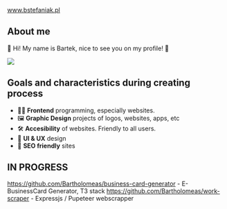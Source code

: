www.bstefaniak.pl

## About me 

👋 Hi!
 My name is Bartek, nice to see you on my profile! 🤠
 
[![](https://visitcount.itsvg.in/api?id=Bartholomeas&label=Profile%20views&color=2&icon=6&pretty=false)](https://visitcount.itsvg.in)

## Goals and characteristics during creating process

 - 👨‍💻 **Frontend** programming, especially websites.
 - 🖼 **Graphic Design** projects of logos, websites, apps, etc 
 - 🛠 **Accesibility** of websites. Friendly to all users.
 - 🧠 **UI & UX** design 
 - 🤖 **SEO friendly** sites 


## IN PROGRESS 
https://github.com/Bartholomeas/business-card-generator - E-BusinessCard Generator, T3 stack
https://github.com/Bartholomeas/work-scraper - Expressjs / Pupeteer webscrapper

